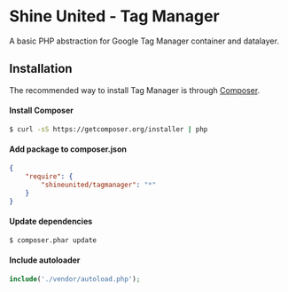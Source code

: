 Shine United - Tag Manager
==========================

A basic PHP abstraction for Google Tag Manager container and datalayer.

Installation
------------

The recommended way to install Tag Manager is through
[Composer](http://getcomposer.org).

#### Install Composer
```bash
$ curl -sS https://getcomposer.org/installer | php
```

#### Add package to composer.json
```json
{
	"require": {
		"shineunited/tagmanager": "*"
	}
}
```

#### Update dependencies
```bash
$ composer.phar update
```

#### Include autoloader
```php
include('./vendor/autoload.php');
```
